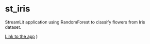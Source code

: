# st_iris
StreamLit application using RandomForest to classify flowers from Iris dataset.

[Link to the app](https://lambdavi-iris.streamlit.app)
)

